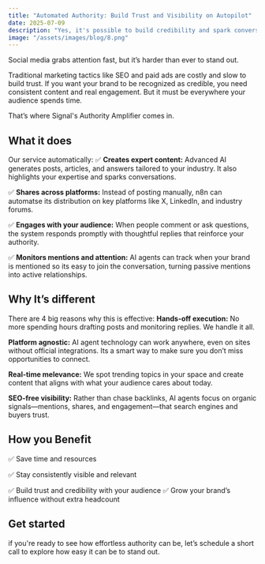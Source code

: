 ```yaml
---
title: "Automated Authority: Build Trust and Visibility on Autopilot"
date: 2025-07-09
description: "Yes, it's possible to build credibility and spark conversations on social media automatically."
image: "/assets/images/blog/8.png"
---
```

Social media grabs attention fast, but it’s harder than ever to stand out.

Traditional marketing tactics like SEO and paid ads are costly and slow to build trust. If you want your brand to be recognized as credible, you need consistent content and real engagement. But it must be everywhere your audience spends time.

That’s where Signal's Authority Amplifier comes in.

## What it does
Our service automatically:
✅ **Creates expert content:**
Advanced AI generates posts, articles, and answers tailored to your industry. It also highlights your expertise and sparks conversations.

✅ **Shares across platforms:**
Instead of posting manually, n8n can automatse its distribution on key platforms like X, LinkedIn, and industry forums.

✅ **Engages with your audience:**
When people comment or ask questions, the system responds promptly with thoughtful replies that reinforce your authority.

✅ **Monitors mentions and attention:**
AI agents can track when your brand is mentioned so its easy to join the conversation, turning passive mentions into active relationships.

## Why It’s different
There are 4 big reasons why this is effective:
**Hands-off execution:**
No more spending hours drafting posts and monitoring replies. We handle it all.

**Platform agnostic:**
AI agent technology can work anywhere, even on sites without official integrations. Its a smart way to make sure you don’t miss opportunities to connect.

**Real-time melevance:**
We spot trending topics in your space and create content that aligns with what your audience cares about today.

**SEO-free visibility:**
Rather than chase backlinks, AI agents focus on organic signals—mentions, shares, and engagement—that search engines and buyers trust.

## How you Benefit
✅ Save time and resources

✅ Stay consistently visible and relevant

✅ Build trust and credibility with your audience
✅ Grow your brand’s influence without extra headcount

## Get started
if you're ready to see how effortless authority can be, let’s schedule a short call to explore how easy it can be to stand out.

